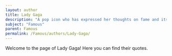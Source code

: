 ```yaml
---
layout: author
title: Lady Gaga
description: "A pop icon who has expressed her thoughts on fame and its impact on personal identity, showcased in songs like 'Fame' and her advocacy for mental health."
subject: "Famous"
parent: Famous
permalink: /Famous/authors/Lady-Gaga/
---
```


Welcome to the page of Lady Gaga! Here you can find their quotes.
